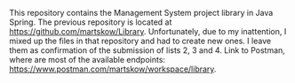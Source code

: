 This repository contains the Management System project library in Java Spring. The previous repository is located at https://github.com/martskow/Library. Unfortunately, due to my inattention, I mixed up the files in that repository and had to create new ones. I leave them as confirmation of the submission of lists 2, 3 and 4.
Link to Postman, where are most of the available endpoints: https://www.postman.com/martskow/workspace/library.
